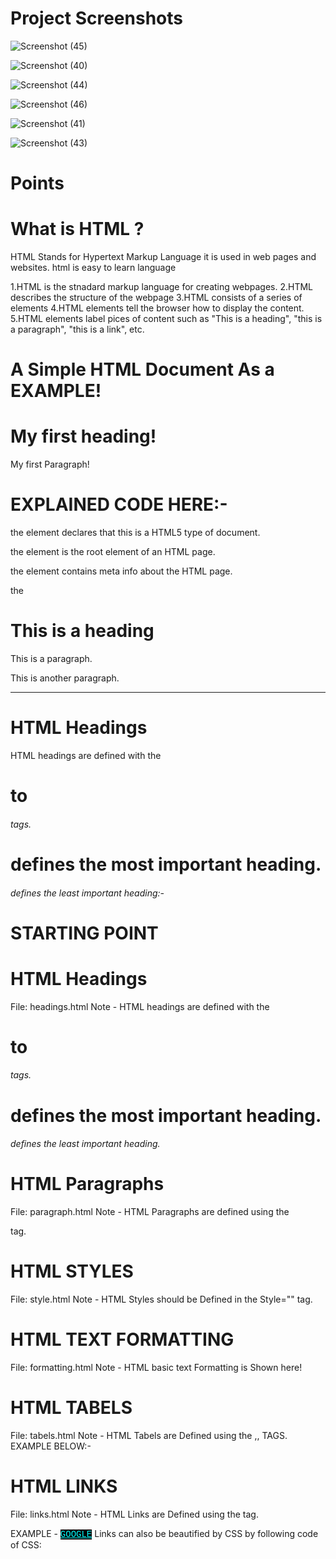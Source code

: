 # Project Screenshots


![Screenshot (45)](https://github.com/VinayJango/Learning_Path_Html_Js/assets/84473308/e634a612-6c37-44d2-aedd-30bf606c3d81)

![Screenshot (40)](https://github.com/VinayJango/Learning_Path_Html_Js/assets/84473308/7713d682-371d-4808-9187-3af5b60ed125)

![Screenshot (44)](https://github.com/VinayJango/Learning_Path_Html_Js/assets/84473308/c2309b13-5f6e-499e-b4b2-b8041fad3e91)

![Screenshot (46)](https://github.com/VinayJango/Learning_Path_Html_Js/assets/84473308/28a9ccb5-4063-43d6-a855-ebed74d520d5)

 ![Screenshot (41)](https://github.com/VinayJango/Learning_Path_Html_Js/assets/84473308/55c0be6c-9eff-42b4-886c-f39b505df87a)

 ![Screenshot (43)](https://github.com/VinayJango/Learning_Path_Html_Js/assets/84473308/7bde441f-c3d8-444d-ad00-3a7090af80b3)

# Points

# What is HTML ?
HTML Stands for Hypertext Markup Language
it is used in web pages and websites.
html is easy to learn language 

1.HTML is the stnadard markup language for creating webpages.
2.HTML describes the structure of the webpage 
3.HTML consists of a series of elements 
4.HTML elements tell the browser how to display the content.
5.HTML elements label pices of content such as "This is a heading", "this is a paragraph", "this is a link", etc.

# A Simple HTML Document As a EXAMPLE!
<!DOCTYPE html>
<html>
<head>
<title>Give Page Title here!</title>
</head>
<body>

<h1>My first heading!</h1>
<p>My first Paragraph!</p>

</body>
</html>

# EXPLAINED CODE HERE:-
the <!DOCTYPE html> element declares that this is a HTML5 type of document.

the <html> element is the root element of an HTML page.

the <head> element contains meta info about the HTML page.

the <title> element specifies a title for the HTML page.

the <body> element defines the document's body and is a container for all the browser's title bar or in the page's tab.

the <h1> element defines a large heading.

the <p> element defines a Paragraph.


# What is an HTML ELEMENT ? 
An HTML ELEMENT is defined by a Start tag , some content, and a End tag.

# FOR EG:- <start_tag>SOME CONTENT</End_tag> 


# HTML PAGE STRUCTURE
-----------------------------------------
A Basic Structure Of Html Page is as Follows:-

<html>
<head>
<title>Page title</title>
</head>
<body>
<h1>This is a heading</h1>
<p>This is a paragraph.</p>
<p>This is another paragraph.</p>
</body>
</html>

----------------------------------------

# HTML Headings
HTML headings are defined with the <h1> to <h6> tags.

<h1> defines the most important heading. <h6> defines the least important heading:- 



# STARTING POINT

#  HTML Headings
File: headings.html 
Note - HTML headings are defined with the <h1> to <h6> tags.

<h1> defines the most important heading. <h6> defines the least important heading.

# HTML Paragraphs
File: paragraph.html
Note - HTML Paragraphs are defined using the <p> tag.

# HTML STYLES
File: style.html
Note - HTML Styles should be Defined in the Style="" tag.

# HTML TEXT FORMATTING
File: formatting.html
Note - HTML basic text Formatting is Shown here!

# HTML TABELS
File: tabels.html 
Note - HTML Tabels are Defined using the <tabel></tabel> ,<th></th>, <tr></tr> TAGS.
EXAMPLE BELOW:-
<tabel>

<tr>
<th></th>
</tr>

</tabel>


# HTML LINKS
File: links.html 
Note - HTML Links are Defined using the <a></a> tag.

EXAMPLE - <a href="https://google.co.in">GOOGLE</a>
Links can also be beautified by CSS by following code of CSS: 
        <style>
            a:link {
                color: aqua;
                background-color: black;
                font-family: 'Courier New', Courier, monospace;
            }

            a:visited {
                color: grey;
                font-family: 'Courier New', Courier, monospace;
            }

            a:active {
                color: cadetblue;
            }
        </style>
